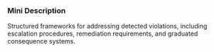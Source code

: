 ### Mini Description

Structured frameworks for addressing detected violations, including escalation procedures, remediation requirements, and graduated consequence systems.
